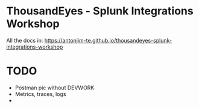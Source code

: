 # ThousandEyes - Splunk Integrations Workshop 

All the docs in: https://antonjim-te.github.io/thousandeyes-splunk-integrations-workshop


# TODO
- Postman pic without DEVWORK
- Metrics, traces, logs
- 